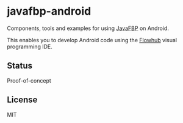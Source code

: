 javafbp-android
===================

Components, tools and examples for using [JavaFBP](https://github.com/jpaulm/javafbp) on Android.

This enables you to develop Android code using the [Flowhub](http://flowhub.io) visual programming IDE.

Status
-------
Proof-of-concept

License
--------
MIT
